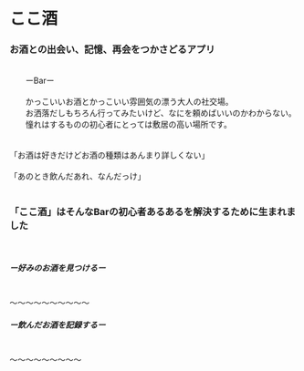 # ここ酒 

### お酒との出会い、記憶、再会をつかさどるアプリ
 <br />
　　ーBarー
 <br />
 <br />
　　かっこいいお酒とかっこいい雰囲気の漂う大人の社交場。
 <br />
　　お洒落だしもちろん行ってみたいけど、なにを頼めばいいのかわからない。
 <br />
　　憧れはするものの初心者にとっては敷居の高い場所です。
 <br />
 <br />
 <br />
「お酒は好きだけどお酒の種類はあんまり詳しくない」
 <br />
 <br />
「あのとき飲んだあれ、なんだっけ」
 <br />
 <br />
 
### 「ここ酒」はそんなBarの初心者あるあるを解決するために生まれました
 <br />
 
##### ー好みのお酒を見つけるー
 <br />
〜〜〜〜〜〜〜〜〜〜
 <br />
 
##### ー飲んだお酒を記録するー
  <br />
 〜〜〜〜〜〜〜〜〜
  <br />





